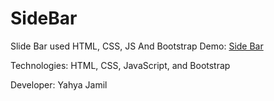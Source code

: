 # SideBar
Slide Bar used HTML, CSS, JS And Bootstrap
Demo: [Side Bar](https://yahyajamil.github.io/SideBar/)

Technologies: HTML, CSS, JavaScript, and Bootstrap

Developer: Yahya Jamil
